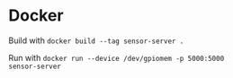 # Docker
Build with
<code>docker build --tag sensor-server .</code>

Run with
<code>docker run --device /dev/gpiomem -p 5000:5000 sensor-server</code>
